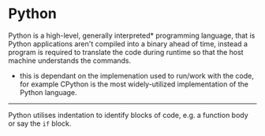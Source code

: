# Python

Python is a high-level, generally  interpreted* programming language, that is Python applications aren't compiled into a binary ahead of time, instead a program is required to translate the code during runtime so that the host machine understands the commands.

* this is dependant on the implemenation used to run/work with the code, for example CPython is the most widely-utilized implementation of the Python language.

---


Python utilises indentation to identify blocks of code, e.g. a function body or say the `if` block.

